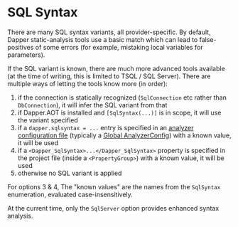 ﻿# SQL Syntax

There are many SQL syntax variants, all provider-specific. By default, Dapper static-analysis tools use a basic
match which can lead to false-positives of some errors (for example, mistaking local variables for parameters).

If the SQL variant is known, there are much more advanced tools available (at the time of writing, this is limited
to TSQL / SQL Server). There are multiple ways of letting the tools know more (in order):

1. if the connection is statically recognized (`SqlConnection` etc rather than `DbConnection`), it will infer the SQL variant from that
2. if Dapper.AOT is installed and `[SqlSyntax(...)]` is in scope, it will use the variant specified
3. if a `dapper.sqlsyntax = ...` entry is specified in an [analyzer configuration file](https://learn.microsoft.com/dotnet/fundamentals/code-analysis/configuration-files) (typically a [Global AnalyzerConfig](https://learn.microsoft.com/dotnet/fundamentals/code-analysis/configuration-files#global-analyzerconfig))
   with a known value, it will be used
4. if a `<Dapper_SqlSyntax>...</Dapper_SqlSyntax>` property is specified in the project file (inside a `<PropertyGroup>`) with a known value, it will be used
5. otherwise no SQL variant is applied

For options 3 & 4, The "known values" are the names from the `SqlSyntax` enumeration, evaluated case-insensitively.

At the current time, only the `SqlServer` option provides enhanced syntax analysis.